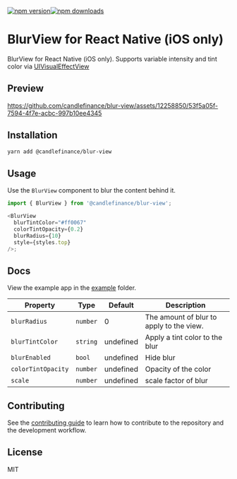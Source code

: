 [![npm version](https://badge.fury.io/js/%40candlefinance%2Fblur-view.svg)](https://badge.fury.io/js/%40candlefinance%2Fblur-view)[![npm downloads](https://img.shields.io/npm/dm/%40candlefinance%2Fblur-view.svg)](https://npm.im/%40candlefinance%2Fblur-view)

# BlurView for React Native (iOS only)

BlurView for React Native (iOS only). Supports variable intensity and tint color via [UIVisualEffectView](https://developer.apple.com/documentation/uikit/uivisualeffectview)

## Preview

https://github.com/candlefinance/blur-view/assets/12258850/53f5a05f-7594-4f7e-acbc-997b10ee4345

## Installation

```sh
yarn add @candlefinance/blur-view
```

## Usage

Use the `BlurView` component to blur the content behind it.

```js
import { BlurView } from '@candlefinance/blur-view';

<BlurView
  blurTintColor="#ff0067"
  colorTintOpacity={0.2}
  blurRadius={10}
  style={styles.top}
/>;
```

## Docs

View the example app in the [example](./example/src/App.tsx) folder.

| Property           | Type     | Default   | Description                              |
| ------------------ | -------- | --------- | ---------------------------------------- |
| `blurRadius`       | `number` | 0         | The amount of blur to apply to the view. |
| `blurTintColor`    | `string` | undefined | Apply a tint color to the blur           |
| `blurEnabled`      | `bool`   | undefined | Hide blur                                |
| `colorTintOpacity` | `number` | undefined | Opacity of the color                     |
| `scale`            | `number` | undefined | scale factor of blur                     |

## Contributing

See the [contributing guide](CONTRIBUTING.md) to learn how to contribute to the repository and the development workflow.

## License

MIT
